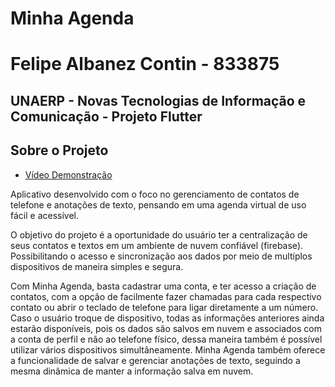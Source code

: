 # Minha Agenda

# Felipe Albanez Contin - 833875 

## UNAERP - Novas Tecnologias de Informação e Comunicação - Projeto Flutter

## Sobre o Projeto

- [Vídeo Demonstração](https://youtu.be/-2bFQBr8Z1A)

Aplicativo desenvolvido com o foco no gerenciamento de contatos de telefone e anotações de texto, pensando em uma agenda virtual de uso fácil e acessível.

O objetivo do projeto é a oportunidade do usuário ter a centralização de seus contatos e textos em um ambiente de nuvem confiável (firebase). Possibilitando o acesso e sincronização aos dados por meio de multíplos dispositivos de maneira simples e segura.

Com Minha Agenda, basta cadastrar uma conta, e ter acesso a criação de contatos, com a opção de facilmente fazer chamadas para cada respectivo contato ou abrir o teclado de telefone para ligar diretamente a um número. Caso o usuário troque de dispositivo, todas as informações anteriores ainda estarão disponíveis, pois os dados são salvos em nuvem e associados com a conta de perfil e não ao telefone físico, dessa maneira também é possível utilizar vários dispositivos simultâneamente. Minha Agenda também oferece a funcionalidade de salvar e gerenciar anotações de texto, seguindo a mesma dinâmica de manter a informação salva em nuvem.

